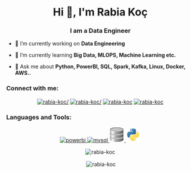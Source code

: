 <h1 align="center">Hi 👋, I'm Rabia Koç</h1>
<h3 align="center">I am a Data Engineer </h3>

- 🔭 I’m currently working on **Data Engineering**

- 🌱 I’m currently learning **Big Data, MLOPS, Machine Learning etc.**

- 💬 Ask me about **Python, PowerBI, SQL, Spark, Kafka, Linux, Docker, AWS..**

<h3 align="left">Connect with me:</h3>
<p align="center">
<a href="https://www.linkedin.com/in/rabia-koç/" target="blank"><img align="center" src="https://www.iconfinder.com/icons/5296501/download/png/4096" alt="rabia-koc/" height="30" width="40" /></a>
<a href="mailto:koc_rabia@outlook.com" target="blank"><img align="center" src="https://cdn.jsdelivr.net/npm/simple-icons@2.6.0/icons/microsoftoutlook.svg" alt="rabia-koc/" height="30" width="40" /></a>
<a href="https://rabia8940.medium.com" target="blank"><img align="center" src="https://cdn.jsdelivr.net/npm/simple-icons@3.0.1/icons/medium.svg" alt="rabia-koc" height="30" width="40" /></a>
<a href="https://www.kaggle.com/rabiako" target="blank"><img align="center" src="https://www.iconfinder.com/icons/4373210/download/png/4096" alt="rabia-koc" height="30" width="40" /></a>
</p>

<h3 align="left">Languages and Tools:</h3>

<p align="center"> 
<a href="https://www.powerbi.com" target="_blank"> <img src="https://raw.githubusercontent.com/microsoft/PowerBI-Icons/main/SVG/Desktop.svg" alt="powerbi" width="40" height="40"/> </a> 
<a href="https://www.mysql.org/" target="_blank"> <img src="https://cdn.jsdelivr.net/npm/simple-icons@2.6.0/icons/mysql.svg" alt="mysql" width="40" height="40"/> </a> 
<a href="https://www.sqlite.com/" target="_blank"> <img src="https://github.com/sqlitebrowser/sqlitebrowser/raw/master/src/icons/sqlitebrowser.png" alt="sqlite" width="40" height="40"/> </a> 
<a href="https://www.python.org" target="_blank"> <img src="https://raw.githubusercontent.com/devicons/devicon/master/icons/python/python-original.svg" alt="python" width="40" height="40"/> </a>
</p>

<p align="center"><img align="center" src="https://github-readme-stats.vercel.app/api/top-langs?username=rabia-koc&show_icons=true&locale=en&layout=compact" alt="rabia-koc" /></p>

<p align="center">&nbsp;<img align="center" src="https://github-readme-stats.vercel.app/api?username=rabia-koc&show_icons=true&locale=en" alt="rabia-koc" /></p>
